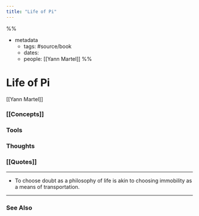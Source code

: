```yaml
---
title: "Life of Pi"
---
```

%%
- metadata
	- tags: #source/book
	- dates: 
	- people: [[Yann Martel]]
%%

# Life of Pi
[[Yann Martel]]

### [[Concepts]]

### Tools

### Thoughts

### [[Quotes]]
---

- To choose doubt as a philosophy of life is akin to choosing immobility as a means of transportation.


----
### See Also